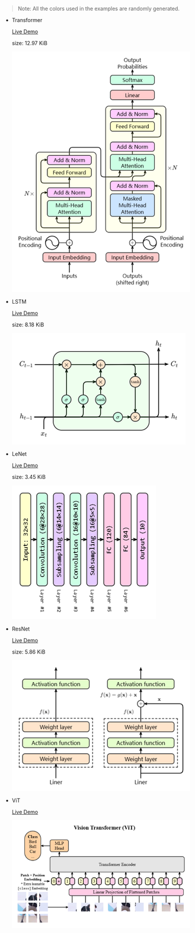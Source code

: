 
> Note:
> All the colors used in the examples are randomly generated.

+ Transformer

  [Live Demo](https://howardzhangdqs.github.io/ml-graph-generator/#/transformer)
  
  size: 12.97 KiB

  ![](./assets/modules/transformer.png)

+ LSTM

  [Live Demo](https://howardzhangdqs.github.io/ml-graph-generator/#/lstm)
  
  size: 8.18 KiB

  ![](./assets/modules/lstm.png)

+ LeNet

  [Live Demo](https://howardzhangdqs.github.io/ml-graph-generator/#/lenet)
  
  size: 3.45 KiB

  ![](./assets/modules/lenet.png)

+ ResNet

  [Live Demo](https://howardzhangdqs.github.io/ml-graph-generator/#/resnet)
  
  size: 5.86 KiB

  ![](./assets/modules/resnet.png)

+ ViT

  [Live Demo](https://howardzhangdqs.github.io/ml-graph-generator/#/vit)

  ![](./assets/modules/vit.png)